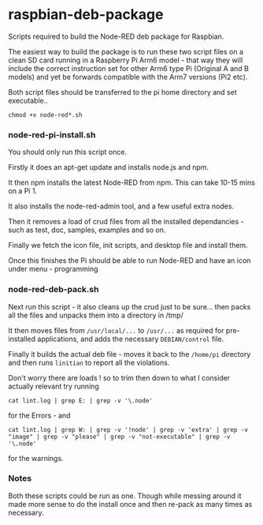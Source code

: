 # raspbian-deb-package
Scripts required to build the Node-RED deb package for Raspbian.

The easiest way to build the package is to run these two script files on a clean
SD card running in a Raspberry Pi Arm6 model - that way they will include the
correct instruction set for other Arm6 type Pi (Original A and B models) and yet
be forwards compatible with the Arm7 versions (Pi2 etc).

Both script files should be transferred to the pi home directory and set executable..

    chmod +x node-red*.sh

### node-red-pi-install.sh

You should only run this script once.

Firstly it does an apt-get update and installs node.js and npm.

It then npm installs the latest Node-RED from npm. This can take 10-15 mins on a Pi 1.

It also installs the node-red-admin tool, and a few useful extra nodes.

Then it removes a load of crud files from all the installed dependancies -
such as test, doc, samples, examples and so on.

Finally we fetch the icon file, init scripts, and desktop file and install them.

Once this finishes the Pi should be able to run Node-RED and have an icon under
menu - programming

### node-red-deb-pack.sh

Next run this script - it also cleans up the crud just to be sure... then packs
all the files and unpacks them into a directory in /tmp/

It then moves files from `/usr/local/...` to `/usr/...`  as required for pre-installed applications, and adds the necessary `DEBIAN/control` file.

Finally it builds the actual deb file - moves it back to the `/home/pi` directory and then runs `linitian` to report all the violations.

Don't worry there are loads ! so to trim then down to what I consider actually relevant try running

    cat lint.log | grep E: | grep -v '\.node'

for the Errors - and

    cat lint.log | grep W: | grep -v '!node' | grep -v 'extra' | grep -v "image" | grep -v "please" | grep -v "not-executable" | grep -v '\.node'

for the warnings.

### Notes

Both these scripts could be run as one. Though while messing around it made more sense to do the install once and then re-pack as many times as necessary.
